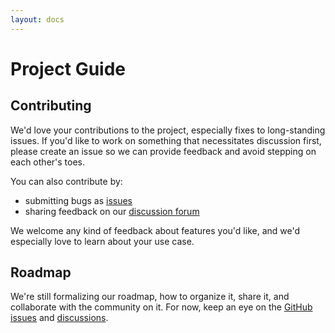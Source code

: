 ```yaml
---
layout: docs
---
```

# Project Guide

## Contributing

We'd love your contributions to the project, especially fixes to long-standing issues. If you'd like to work on something that necessitates discussion first, please create an issue so we can provide feedback and avoid stepping on each other's toes.

You can also contribute by:
* submitting bugs as [issues](https://github.com/treehousedev/treehouse/issues)
* sharing feedback on our [discussion forum](https://discord.gg/6Ae3VNqJbr)

We welcome any kind of feedback about features you'd like, and we'd especially love to learn about your use case.

## Roadmap

We're still formalizing our roadmap, how to organize it, share it, and collaborate with the community on it. For now, keep an eye on the [GitHub issues](https://github.com/treehousedev/treehouse/issues) and [discussions](https://discord.gg/6Ae3VNqJbr).